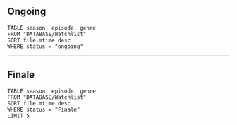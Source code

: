 

## Ongoing
```dataview
TABLE season, episode, genre
FROM "DATABASE/Watchlist"
SORT file.mtime desc
WHERE status = "ongoing"
```
---
## Finale
```dataview
TABLE season, episode, genre
FROM "DATABASE/Watchlist"
SORT file.mtime desc
WHERE status = "Finale"
LIMIT 5
```